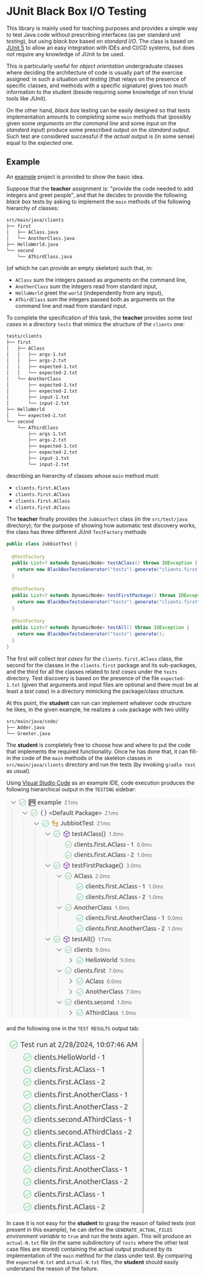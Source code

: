 # JUnit Black Box I/O Testing

This library is mainly used for teaching purposes and provides a simple way to
test Java code without prescribing interfaces (as per standard *unit testing*),
but using *black box* based on *standard I/O*. The class is based on [JUnit
5](https://junit.org/junit5/) to allow an easy integration with IDEs and CI/CD
systems, but does not require any knowledge of JUnit to be used.

This is particularly useful for *object orientation* undergraduate classes where
deciding the architecture of code is usually part of the exercise assigned: in
such a situation *unit testing* (that relays on the presence of specific
classes, and methods with a specific signature) gives too much information to
the student (beside requiring some knowledge of non trivial tools like JUnit). 

On the other hand, *black box* testing can be easily designed so that tests
implementation amounts to completing some `main` methods that (possibly given
some *arguments on the command line* and some input on the *standard input*)
produce some prescribed output on the *standard output*. Such test are
considered successful if the *actual* output is (in some sense) equal to the
*expected* one.

## Example

An [example](example) project is provided to show the basic idea. 

Suppose that the **teacher** assignment is: "provide the code needed to add
integers and greet people", and that he decides to provide the following *black
box* tests by asking to implement the `main` methods of the following hierarchy
of classes:

```
src/main/java/clients
├── first
│   ├── AClass.java
│   └── AnotherClass.java
├── HelloWorld.java
└── second
    └── AThirdClass.java
```

(of which he can provide an empty skeleton) such that, in:

* `AClass` sum the integers passed as arguments on the command line,
* `AnotherClass` sum the integers read from standard input,
* `HelloWorld` greet the `world` (independently from any input), 
* `AThirdClass` sum the integers passed both as arguments on the command line
  and read from standard input.

To complete the specification of this task, the **teacher** provides some *test
cases* in a directory `tests` that mimics the structure of the `clients` one:

```
tests/clients
├── first
│   ├── AClass
│   │   ├── args-1.txt
│   │   ├── args-2.txt
│   │   ├── expected-1.txt
│   │   └── expected-2.txt
│   └── AnotherClass
│       ├── expected-1.txt
│       ├── expected-2.txt
│       ├── input-1.txt
│       └── input-2.txt
├── HelloWorld
│   └── expected-1.txt
└── second
    └── AThirdClass
        ├── args-1.txt
        ├── args-2.txt
        ├── expected-1.txt
        ├── expected-2.txt
        ├── input-1.txt
        └── input-2.txt
```

describing an hierarchy of classes whose `main` method must:

* `clients.first.AClass`
* `clients.first.AClass`
* `clients.first.AClass`
* `clients.first.AClass`

The **teacher** finally provides the `JubbiotTest` class (in the `src/test/java`
directory); for the purpose of showing how automatic test discovery works, the
class has three different JUnit `TestFactory` methods

```java
public class JubbiotTest {

  @TestFactory
  public List<? extends DynamicNode> testAClass() throws IOException {
    return new BlackBoxTestsGenerator("tests").generate("clients.first.AClass");
  }

  @TestFactory
  public List<? extends DynamicNode> testFirstPackage() throws IOException {
    return new BlackBoxTestsGenerator("tests").generate("clients.first");
  }

  @TestFactory
  public List<? extends DynamicNode> testAll() throws IOException {
    return new BlackBoxTestsGenerator("tests").generate();
  }
}
```

The first will collect *test cases* for the `clients.first.AClass` class, the
second for the classes in the `clients.first` package and its sub-packages, and
the third for all the classes related to *test cases* under the `tests`
directory. Test discovery is based on the presence of the file `expected-1.txt`
(given that arguments and input files are optional and there must be at least a
*test case*) in a directory mimicking the package/class structure.

At this point, the **student** can run can implement whatever code structure he
likes, in the given example, he realizes a `code` package with two utility

```
src/main/java/code/
├── Adder.java
└── Greeter.java
```

The **student** is completely free to choose how and where to put the code that
implements the required functionality. Once he has done that, it can fill-in the
code of the `main` methods of the skeleton classes in `src/main/java/clients`
directory and run the tests (by invoking `gradle test` as usual).

Using [Visual Studio Code](https://code.visualstudio.com/) as an example IDE,
code execution produces the following hierarchical output in the `TESTING`
sidebar:

![JUnit hierarchical results](img/tree.png)

and the following one in the `TEST RESULTS` output tab:

![JUnit list results](img/list.png)

In case it is not easy for the **student** to grasp the reason of failed tests
(not present in this example), he can define the `GENERATE_ACTUAL_FILES`
*environment variable* to `true` and run the tests again. This will produce an
`actual-N.txt` file (in the same subdirectory of `tests` where the other test
case files are stored) containing the actual output produced by its
implementation of the `main` method for the class under test. By comparing the
`expected-N.txt` and `actual-N.txt` files, the **student** should easily
understand the reason of the failure.